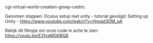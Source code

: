 cgi-virtual-world-creation-groep-cedric

Genomen stappen:
  Oculus setup met unity - tutorial gevolgd:
  Setting up Unity - https://www.youtube.com/watch?v=Hnoad3DM_pA 
  
Bekijk dit filmpje om onze code in actie te zien:	
https://youtu.be/E31veMGKBQ8
